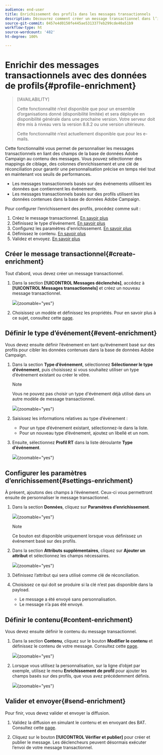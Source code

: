 ```yaml
---
audience: end-user
title: Enrichissement des profils dans les messages transactionnels
description: Découvrez comment créer un message transactionnel dans l’interface d’utilisation de Campaign Web.
source-git-commit: 0457e4d0150fe445ae5313377eb299cde40a51b9
workflow-type: ht
source-wordcount: '482'
ht-degree: 100%

---
```



# Enrichir des messages transactionnels avec des données de profils{#profile-enrichment}

>[!AVAILABILITY]
>
>Cette fonctionnalité n’est disponible que pour un ensemble d’organisations donné (disponibilité limitée) et sera déployée en disponibilité générale dans une prochaine version. Votre serveur doit être mis à niveau vers la version 8.8.2 ou une version ultérieure.
>
>Cette fonctionnalité n’est actuellement disponible que pour les e-mails.

Cette fonctionnalité vous permet de personnaliser les messages transactionnels en liant des champs de la base de données Adobe Campaign au contenu des messages. Vous pouvez sélectionner des mappings de ciblage, des colonnes d’enrichissement et une clé de réconciliation pour garantir une personnalisation précise en temps réel tout en maintenant vos seuils de performances.

* Les messages transactionnels basés sur des événements utilisent les données que contiennent les événements.
* Les messages transactionnels basés sur des profils utilisent les données contenues dans la base de données Adobe Campaign.

Pour configurer l’enrichissement des profils, procédez comme suit :

1. Créez le message transactionnel. [En savoir plus](#create-enrichment)
1. Définissez le type d’événement. [En savoir plus](#event-enrichment)
1. Configurez les paramètres d&#39;enrichissement. [En savoir plus](#settings-enrichment)
1. Définissez le contenu. [En savoir plus](#content-enrichment)
1. Validez et envoyez. [En savoir plus](#send-enrichment)

## Créer le message transactionnel{#create-enrichment}

Tout d’abord, vous devez créer un message transactionnel.

1. Dans la section **[!UICONTROL Messages déclenchés]**, accédez à **[!UICONTROL Messages transactionnels]** et créez un nouveau message transactionnel.

   ![](assets/transactional-browse.png){zoomable="yes"}

1. Choisissez un modèle et définissez les propriétés. Pour en savoir plus à ce sujet, consultez cette [page](create-transactional.md#transactional-message).

## Définir le type d’événement{#event-enrichment}

Vous devez ensuite définir l’événement en tant qu’événement basé sur des profils pour cibler les données contenues dans la base de données Adobe Campaign.

1. Dans la section **Type d’événement**, sélectionnez **Sélectionner le type d’événement**, puis choisissez si vous souhaitez utiliser un type d’événement existant ou créer le vôtre.

   >[!NOTE]
   >
   >Vous ne pouvez pas choisir un type d&#39;événement déjà utilisé dans un autre modèle de message transactionnel.

   ![](assets/profile-enrich.png){zoomable="yes"}

1. Saisissez les informations relatives au type d’événement :

   * Pour un type d’événement existant, sélectionnez-le dans la liste.
   * Pour un nouveau type d’événement, ajoutez un libellé et un nom.

1. Ensuite, sélectionnez **Profil RT** dans la liste déroulante **Type d’événement**.

   ![](assets/profile-enrich1.png){zoomable="yes"}

## Configurer les paramètres d’enrichissement{#settings-enrichment}

À présent, ajoutons des champs à l’événement. Ceux-ci vous permettront ensuite de personnaliser le message transactionnel.

1. Dans la section **Données**, cliquez sur **Paramètres d’enrichissement**.

   ![](assets/profile-enrich2.png){zoomable="yes"}

   >[!NOTE]
   >
   >Ce bouton est disponible uniquement lorsque vous définissez un événement basé sur des profils.

1. Dans la section **Attributs supplémentaires**, cliquez sur **Ajouter un attribut** et sélectionnez les champs nécessaires.

   ![](assets/profile-enrich3.png){zoomable="yes"}

1. Définissez l’attribut qui sera utilisé comme clé de réconciliation.

1. Choisissez ce qui doit se produire si la clé n’est pas disponible dans la payload.

   * Le message a été envoyé sans personnalisation.
   * Le message n’a pas été envoyé.

## Définir le contenu{#content-enrichment}

Vous devez ensuite définir le contenu du message transactionnel.

1. Dans la section **Contenu**, cliquez sur le bouton **Modifier le contenu** et définissez le contenu de votre message. Consultez cette [page](create-transactional.md#transactional-content).

   ![](assets/template-content.png){zoomable="yes"}

1. Lorsque vous utilisez la personnalisation, sur la ligne d’objet par exemple, utilisez le menu **Enrichissement de profil** pour ajouter les champs basés sur des profils, que vous avez précédemment définis.

   ![](assets/profile-enrich4.png){zoomable="yes"}


## Valider et envoyer{#send-enrichment}

Pour finir, vous devez valider et envoyer la diffusion.

1. Validez la diffusion en simulant le contenu et en envoyant des BAT. Consultez cette [page](validate-transactional.md).

1. Cliquez sur le bouton **[!UICONTROL Vérifier et publier]** pour créer et publier le message. Les déclencheurs peuvent désormais exécuter l’envoi de votre message transactionnel.


<!--
When creating the event configuration, select the Profile event targeting dimension (see Creating an event).

Add fields to the event, in order to be able to personalize the transactional message (see Defining the event attributes). You must add at least one field to create an enrichment. You do not need to create other fields such as First name and Last name as you will be able to use personalization fields from the Adobe Campaign database.

Create an enrichment in order to link the event to the Profile resource (see Enriching the event) and select this enrichment as the Targeting enrichment.


IMPORTANT
This step is mandatory for profile-based events.
Preview and publish the event (see Previewing and publishing the event).

When previewing the event, the REST API does not contain an attribute specifying the email address, mobile phone, or push notification specific attributes, as it will be retrieved from the Profile resource.

Once the event has been published, a transactional message linked to the new event is automatically created. In order for the event to trigger sending a transactional message, you must modify and publish the message that was just created…

Integrate the event into your website (see Integrate the event triggering).
-->


